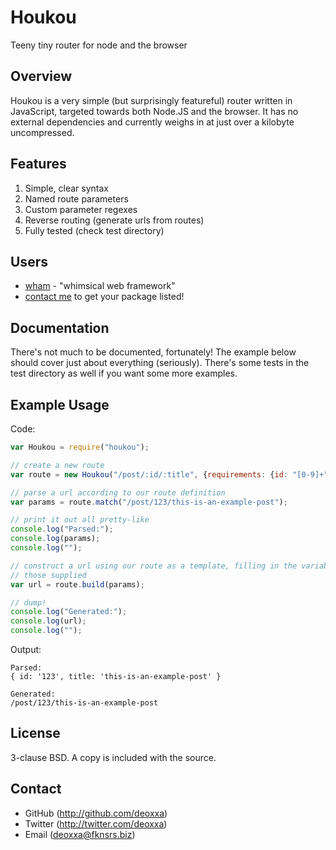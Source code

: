 Houkou
======

Teeny tiny router for node and the browser

Overview
--------

Houkou is a very simple (but surprisingly featureful) router written in
JavaScript, targeted towards both Node.JS and the browser. It has no external
dependencies and currently weighs in at just over a kilobyte uncompressed.

Features
--------

1. Simple, clear syntax
2. Named route parameters
3. Custom parameter regexes
4. Reverse routing (generate urls from routes)
5. Fully tested (check test directory)

Users
-----

* [wham](http://npm.im/wham) - "whimsical web framework"
* [contact me](mailto:deoxxa@fknsrs.biz) to get your package listed!

Documentation
-------------

There's not much to be documented, fortunately! The example below should cover
just about everything (seriously). There's some tests in the test directory as
well if you want some more examples.

Example Usage
-------------

Code:

```javascript
var Houkou = require("houkou");

// create a new route
var route = new Houkou("/post/:id/:title", {requirements: {id: "[0-9]+"}});

// parse a url according to our route definition
var params = route.match("/post/123/this-is-an-example-post");

// print it out all pretty-like
console.log("Parsed:");
console.log(params);
console.log("");

// construct a url using our route as a template, filling in the variables with
// those supplied
var url = route.build(params);

// dump!
console.log("Generated:");
console.log(url);
console.log("");
```

Output:

```
Parsed:
{ id: '123', title: 'this-is-an-example-post' }

Generated:
/post/123/this-is-an-example-post
```

License
-------

3-clause BSD. A copy is included with the source.

Contact
-------

* GitHub (http://github.com/deoxxa)
* Twitter (http://twitter.com/deoxxa)
* Email (deoxxa@fknsrs.biz)
